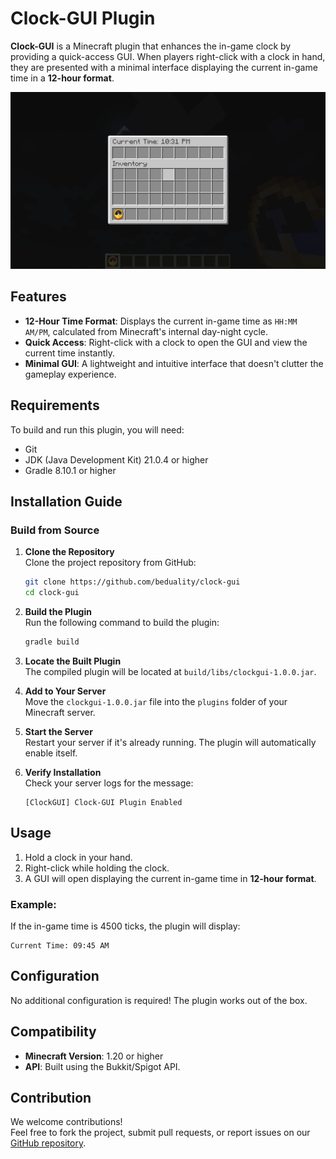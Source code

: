 # Clock-GUI Plugin

**Clock-GUI** is a Minecraft plugin that enhances the in-game clock by providing a quick-access GUI. When players right-click with a clock in hand, they are presented with a minimal interface displaying the current in-game time in a **12-hour format**.

![Clock-GUI in action](./public/demo.png)

## Features

- **12-Hour Time Format**: Displays the current in-game time as `HH:MM AM/PM`, calculated from Minecraft's internal day-night cycle.
- **Quick Access**: Right-click with a clock to open the GUI and view the current time instantly.
- **Minimal GUI**: A lightweight and intuitive interface that doesn't clutter the gameplay experience.

## Requirements

To build and run this plugin, you will need:

- Git
- JDK (Java Development Kit) 21.0.4 or higher
- Gradle 8.10.1 or higher

## Installation Guide

### Build from Source

1. **Clone the Repository**  
   Clone the project repository from GitHub:
   ```bash
   git clone https://github.com/beduality/clock-gui
   cd clock-gui
   ```

2. **Build the Plugin**  
   Run the following command to build the plugin:
   ```bash
   gradle build
   ```

3. **Locate the Built Plugin**  
   The compiled plugin will be located at `build/libs/clockgui-1.0.0.jar`.

4. **Add to Your Server**  
   Move the `clockgui-1.0.0.jar` file into the `plugins` folder of your Minecraft server.

5. **Start the Server**  
   Restart your server if it's already running. The plugin will automatically enable itself.

6. **Verify Installation**  
   Check your server logs for the message:  
   ```
   [ClockGUI] Clock-GUI Plugin Enabled
   ```

## Usage

1. Hold a clock in your hand.
2. Right-click while holding the clock.
3. A GUI will open displaying the current in-game time in **12-hour format**.

### Example:

If the in-game time is 4500 ticks, the plugin will display:  
```
Current Time: 09:45 AM
```

## Configuration

No additional configuration is required! The plugin works out of the box.

## Compatibility

- **Minecraft Version**: 1.20 or higher
- **API**: Built using the Bukkit/Spigot API.

## Contribution

We welcome contributions!  
Feel free to fork the project, submit pull requests, or report issues on our [GitHub repository](https://github.com/beduality/clock-gui).
